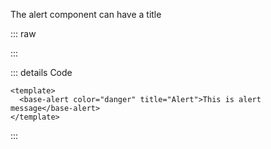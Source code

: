 The alert component can have a title

::: raw

<ClientOnly>
  <AlertTitle />
</ClientOnly>

:::

::: details Code

```vue
<template>
  <base-alert color="danger" title="Alert">This is alert message</base-alert>
</template>
```

:::
